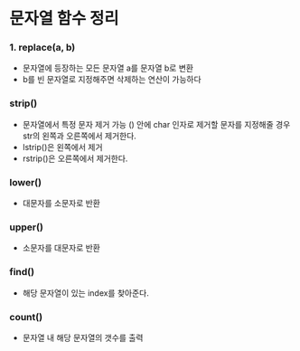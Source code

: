 # 문자열 함수 정리

### 1. replace(a, b)
- 문자열에 등장하는 모든 문자열 a를 문자열 b로 변환
- b를 빈 문자열로 지정해주면 삭제하는 연산이 가능하다

### strip()
- 문자열에서 특정 문자 제거 가능 () 안에 char 인자로 제거할 문자를 지정해줄 경우 str의 왼쪽과 오른쪽에서 제거한다.
- lstrip()은 왼쪽에서 제거
- rstrip()은 오른쪽에서 제거한다.

### lower()
- 대문자를 소문자로 반환

### upper()
- 소문자를 대문자로 반환

### find()
- 해당 문자열이 있는 index를 찾아준다.

### count()
- 문자열 내 해당 문자열의 갯수를 출력